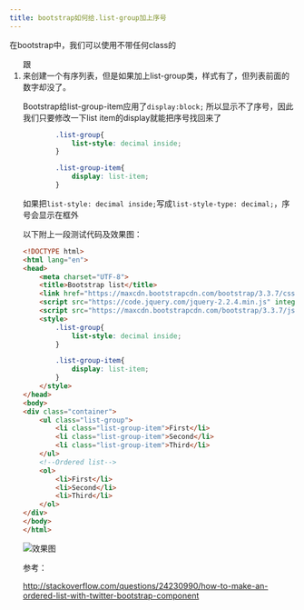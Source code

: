```yaml
---
title: bootstrap如何给.list-group加上序号
---
```


在bootstrap中，我们可以使用不带任何class的<ol>跟<li>来创建一个有序列表，但是如果加上list-group类，样式有了，但列表前面的数字却没了。

Bootstrap给list-group-item应用了`display:block;` 所以显示不了序号，因此我们只要修改一下list item的display就能把序号找回来了

```css
        .list-group{
            list-style: decimal inside;
        }

        .list-group-item{
            display: list-item;
        }

```

如果把`list-style: decimal inside;`写成`list-style-type: decimal;`，序号会显示在框外

以下附上一段测试代码及效果图：

```html
<!DOCTYPE html>
<html lang="en">
<head>
    <meta charset="UTF-8">
    <title>Bootstrap list</title>
    <link href="https://maxcdn.bootstrapcdn.com/bootstrap/3.3.7/css/bootstrap.min.css" rel="stylesheet" integrity="sha384-BVYiiSIFeK1dGmJRAkycuHAHRg32OmUcww7on3RYdg4Va+PmSTsz/K68vbdEjh4u" crossorigin="anonymous">
    <script src="https://code.jquery.com/jquery-2.2.4.min.js" integrity="sha256-BbhdlvQf/xTY9gja0Dq3HiwQF8LaCRTXxZKRutelT44=" crossorigin="anonymous"></script>
    <script src="https://maxcdn.bootstrapcdn.com/bootstrap/3.3.7/js/bootstrap.min.js" integrity="sha384-Tc5IQib027qvyjSMfHjOMaLkfuWVxZxUPnCJA7l2mCWNIpG9mGCD8wGNIcPD7Txa" crossorigin="anonymous"></script>
    <style>
        .list-group{
            list-style: decimal inside;
        }

        .list-group-item{
            display: list-item;
        }
    </style>
</head>
<body>
<div class="container">
    <ul class="list-group">
        <li class="list-group-item">First</li>
        <li class="list-group-item">Second</li>
        <li class="list-group-item">Third</li>
    </ul>
    <!--Ordered list-->
    <ol>
        <li>First</li>
        <li>Second</li>
        <li>Third</li>
    </ol>
</div>
</body>
</html>
```

![效果图](http://img.blog.csdn.net/20160802095930742?watermark/2/text/aHR0cDovL2Jsb2cuY3Nkbi5uZXQv/font/5a6L5L2T/fontsize/400/fill/I0JBQkFCMA==/dissolve/70/gravity/Center)


参考：

http://stackoverflow.com/questions/24230990/how-to-make-an-ordered-list-with-twitter-bootstrap-component